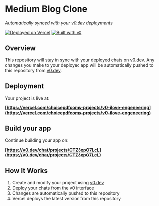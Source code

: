 # Medium Blog Clone

*Automatically synced with your [v0.dev](https://v0.dev) deployments*

[![Deployed on Vercel](https://img.shields.io/badge/Deployed%20on-Vercel-black?style=for-the-badge&logo=vercel)](https://vercel.com/choicepdfcoms-projects/v0-ilove-engeneering)
[![Built with v0](https://img.shields.io/badge/Built%20with-v0.dev-black?style=for-the-badge)](https://v0.dev/chat/projects/CTZ8xpO7LcL)

## Overview

This repository will stay in sync with your deployed chats on [v0.dev](https://v0.dev).
Any changes you make to your deployed app will be automatically pushed to this repository from [v0.dev](https://v0.dev).

## Deployment

Your project is live at:

**[https://vercel.com/choicepdfcoms-projects/v0-ilove-engeneering](https://vercel.com/choicepdfcoms-projects/v0-ilove-engeneering)**

## Build your app

Continue building your app on:

**[https://v0.dev/chat/projects/CTZ8xpO7LcL](https://v0.dev/chat/projects/CTZ8xpO7LcL)**

## How It Works

1. Create and modify your project using [v0.dev](https://v0.dev)
2. Deploy your chats from the v0 interface
3. Changes are automatically pushed to this repository
4. Vercel deploys the latest version from this repository